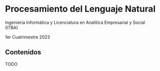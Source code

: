 
# Procesamiento del Lenguaje Natural

Ingeniería Informática y Licenciatura en Analítica Empresarial y Social (ITBA)

1er Cuatrimestre 2023

## Contenidos

TODO
